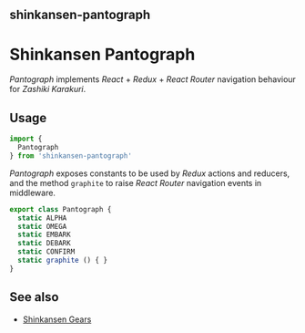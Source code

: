 ## shinkansen-pantograph

# Shinkansen Pantograph

*Pantograph* implements *React* + *Redux* + *React Router* navigation behaviour for *Zashiki Karakuri*.

## Usage

```javascript
import {
  Pantograph
} from 'shinkansen-pantograph'
```

*Pantograph* exposes constants to be used by *Redux* actions and reducers, and the method `graphite` to raise *React Router* navigation events in middleware.

```javascript
export class Pantograph {
  static ALPHA
  static OMEGA
  static EMBARK
  static DEBARK
  static CONFIRM
  static graphite () { }
}
```

## See also

- [Shinkansen Gears](https://github.com/modernpoacher/shinkansen-gears)
